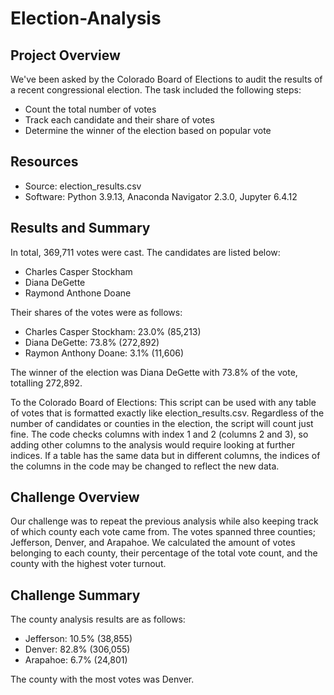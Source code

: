 # Election-Analysis

## Project Overview
We've been asked by the Colorado Board of Elections to audit the results of a recent congressional election. The task included the following steps:

- Count the total number of votes
- Track each candidate and their share of votes
- Determine the winner of the election based on popular vote

## Resources
- Source: election_results.csv
- Software: Python 3.9.13, Anaconda Navigator 2.3.0, Jupyter 6.4.12

## Results and Summary
In total, 369,711 votes were cast. The candidates are listed below:

- Charles Casper Stockham
- Diana DeGette
- Raymond Anthone Doane

Their shares of the votes were as follows:

- Charles Casper Stockham: 23.0% (85,213)
- Diana DeGette: 73.8% (272,892)
- Raymon Anthony Doane: 3.1% (11,606)

The winner of the election was Diana DeGette with 73.8% of the vote, totalling 272,892.

To the Colorado Board of Elections: This script can be used with any table of votes that is formatted exactly like election_results.csv. Regardless of the number of candidates or counties in the election, the script will count just fine. The code checks columns with index 1 and 2 (columns 2 and 3), so adding other columns to the analysis would require looking at further indices. If a table has the same data but in different columns, the indices of the columns in the code may be changed to reflect the new data.

## Challenge Overview
Our challenge was to repeat the previous analysis while also keeping track of which county each vote came from. The votes spanned three counties; Jefferson, Denver, and Arapahoe. We calculated the amount of votes belonging to each county, their percentage of the total vote count, and the county with the highest voter turnout.

## Challenge Summary
The county analysis results are as follows:
- Jefferson: 10.5% (38,855)
- Denver: 82.8% (306,055)
- Arapahoe: 6.7% (24,801)

The county with the most votes was Denver.
